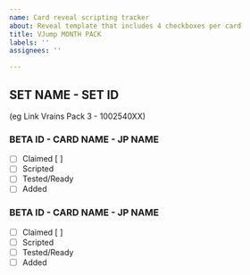 ```yaml
---
name: Card reveal scripting tracker
about: Reveal template that includes 4 checkboxes per card
title: VJump MONTH PACK
labels: ''
assignees: ''

---
```


## SET NAME - SET ID
(eg Link Vrains Pack 3 - 1002540XX)  
### BETA ID - CARD NAME - JP NAME
- [ ] Claimed [ ]
- [ ] Scripted
- [ ] Tested/Ready
- [ ] Added
### BETA ID - CARD NAME - JP NAME
- [ ] Claimed [ ]
- [ ] Scripted
- [ ] Tested/Ready
- [ ] Added
